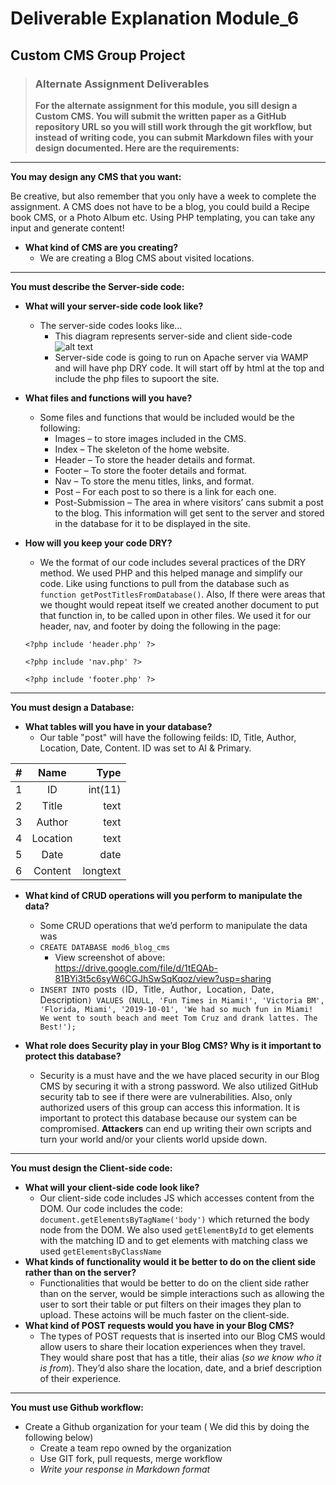 # Deliverable Explanation Module_6
## Custom CMS Group Project

>   ### Alternate Assignment Deliverables
> **For the alternate assignment for this module, you sill design a Custom CMS. You will submit the written paper as a GitHub repository URL so you will still work through the git workflow, but instead of writing code, you can submit Markdown files with your design documented. Here are the requirements:**

---

**You may design any CMS that you want:**

Be creative, but also remember that you only have a week to complete the assignment. A CMS does not have to be a blog, you could build a Recipe book CMS, or a Photo Album etc. Using PHP templating, you can take any input and generate content!
- **What kind of CMS are you creating?**
  - We are creating a Blog CMS about visited locations.

---

**You must describe the Server-side code:**
- **What will your server-side code look like?**
  - The server-side codes looks like… 
    - This diagram represents server-side and client side-code 
    ![alt text](https://designmanagementlucerne.files.wordpress.com/2015/11/client-server-side.png?w=552&h=285 "Server-side Code vs Client-side Code")
    - Server-side code is going to run on Apache server via WAMP and will have php DRY code. It will start off by html at the top and include the php files to supoort the site.

- **What files and functions will you have?**
  - Some files and functions that would be included would be the following:
    - Images – to store images included in the CMS.
    - Index – The skeleton of the home website.
    - Header – To store the header details and format.
    - Footer – To store the footer details and format.
    - Nav – To store the menu titles, links, and format.
    - Post – For each post to so there is a link for each one.
    - Post-Submission – The area in where visitors’ cans submit a post to the blog. This information will get sent to the server and stored in the database for it to be displayed in the site.
  
- **How will you keep your code DRY?**
    - We the format of our code includes several practices of the DRY method. We used PHP and this helped manage and simplify our code. Like using functions to pull from the database such as `function getPostTitlesFromDatabase()`. Also, If there were areas that we thought would repeat itself we created another document to put that function in, to be called upon in other files. We used it for our header, nav, and footer by doing the following in the page:
    
    `<?php include 'header.php' ?>`
    
    `<?php include 'nav.php' ?>`
    
    `<?php include 'footer.php' ?>`

--- 

**You must design a Database:**
- **What tables will you have in your database?**
  - Our table "post" will have the following feilds: ID, Title, Author, Location, Date, Content. ID was set to AI & Primary.


| # | Name     |   Type   |
| - |:--------:| --------:|
| 1 | ID       | int(11)  |
| 2 | Title    |   text   |
| 3 | Author   |   text   |
| 4 | Location |   text   |
| 5 | Date     |   date   |
| 6 | Content  | longtext |

- **What kind of CRUD operations will you perform to manipulate the data?**
  - Some CRUD operations that we’d perform to manipulate the data was
  - `CREATE DATABASE mod6_blog_cms` 
    - View screenshot of above: https://drive.google.com/file/d/1tEQAb-81BYi3t5c6syW6CGJhSwSqKqoz/view?usp=sharing
  - `INSERT INTO `posts` (`ID`, `Title`, `Author`, `Location`, `Date`, `Description`) VALUES (NULL, 'Fun Times in Miami!', 'Victoria BM', 'Florida, Miami', '2019-10-01', 'We had so much fun in Miami! We went to south beach and meet Tom Cruz and drank lattes. The Best!');`
  
- **What role does Security play in your Blog CMS? Why is it important to protect this database?**
  - Security is a must have and the we have placed security in our Blog CMS by securing it with a strong password. We also utilized GitHub security tab to see if there were are vulnerabilities. Also, only authorized users of this group can access this information. It is important to protect this database because our system can be compromised. <b>Attackers</b> can end up writing their own scripts and turn your world and/or your clients world upside down. 
---

**You must design the Client-side code:**
- **What will your client-side code look like?**
  - Our client-side code includes JS which accesses content from the DOM. Our code includes the code: `document.getElementsByTagName('body')` which returned the body node from the DOM. We also used `getElementById` to get elements with the matching ID and to get elements with matching class we used `getElementsByClassName`
- **What kinds of functionality would it be better to do on the client side rather than on the server?**
  - Functionalities that would be better to do on the client side rather than on the server, would be simple interactions such as allowing the user to sort their table or put filters on their images they plan to upload. These actoins will be much faster on the client-side.
- **What kind of POST requests would you have in your Blog CMS?**
  - The types of POST requests that is inserted into our Blog CMS would allow users to share their location experiences when they travel. They would share post that has a title, their alias (<i>so we know who it is from</i>). They’d also share the location, date, and a brief description of their experience.
---

**You must use Github workflow:**
- Create a Github organization for your team ( We did this by doing the following below)
  - Create a team repo owned by the organization
  - Use GIT fork, pull requests, merge workflow
  - *Write your response in Markdown format*
